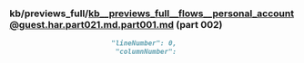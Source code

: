 ### kb/previews_full/kb__previews_full__flows__personal_account@guest.har.part021.md.part001.md (part 002)

```md
                         "lineNumber": 0,
                          "columnNumber": 
```

```
